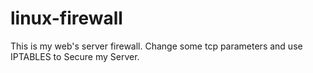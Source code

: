 # linux-firewall

This is my web's server firewall. Change some tcp parameters and use IPTABLES to Secure my Server.
